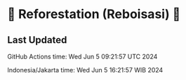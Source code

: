 
# 🌳 Reforestation (Reboisasi) 🌲

## Last Updated

GitHub Actions time: Wed Jun  5 09:21:57 UTC 2024

Indonesia/Jakarta time: Wed Jun  5 16:21:57 WIB 2024
